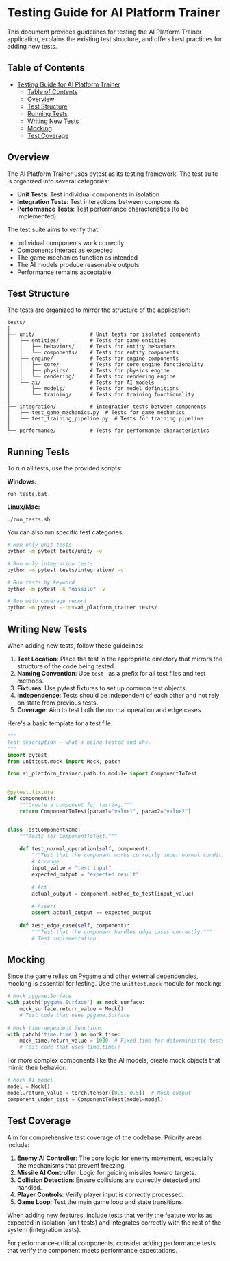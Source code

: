 # Testing Guide for AI Platform Trainer

This document provides guidelines for testing the AI Platform Trainer application, explains the existing test structure, and offers best practices for adding new tests.

## Table of Contents

- [Testing Guide for AI Platform Trainer](#testing-guide-for-ai-platform-trainer)
  - [Table of Contents](#table-of-contents)
  - [Overview](#overview)
  - [Test Structure](#test-structure)
  - [Running Tests](#running-tests)
  - [Writing New Tests](#writing-new-tests)
  - [Mocking](#mocking)
  - [Test Coverage](#test-coverage)

## Overview

The AI Platform Trainer uses pytest as its testing framework. The test suite is organized into several categories:

- **Unit Tests**: Test individual components in isolation
- **Integration Tests**: Test interactions between components
- **Performance Tests**: Test performance characteristics (to be implemented)

The test suite aims to verify that:
- Individual components work correctly
- Components interact as expected
- The game mechanics function as intended
- The AI models produce reasonable outputs
- Performance remains acceptable

## Test Structure

The tests are organized to mirror the structure of the application:

```
tests/
│
├── unit/                  # Unit tests for isolated components
│   ├── entities/          # Tests for game entities
│   │   ├── behaviors/     # Tests for entity behaviors
│   │   └── components/    # Tests for entity components
│   ├── engine/            # Tests for engine components
│   │   ├── core/          # Tests for core engine functionality
│   │   ├── physics/       # Tests for physics engine
│   │   └── rendering/     # Tests for rendering engine
│   └── ai/                # Tests for AI models
│       ├── models/        # Tests for model definitions
│       └── training/      # Tests for training functionality
│
├── integration/           # Integration tests between components
│   ├── test_game_mechanics.py  # Tests for game mechanics
│   └── test_training_pipeline.py  # Tests for training pipeline
│
└── performance/           # Tests for performance characteristics
```

## Running Tests

To run all tests, use the provided scripts:

**Windows:**
```
run_tests.bat
```

**Linux/Mac:**
```
./run_tests.sh
```

You can also run specific test categories:

```bash
# Run only unit tests
python -m pytest tests/unit/ -v

# Run only integration tests
python -m pytest tests/integration/ -v

# Run tests by keyword
python -m pytest -k "missile" -v

# Run with coverage report
python -m pytest --cov=ai_platform_trainer tests/
```

## Writing New Tests

When adding new tests, follow these guidelines:

1. **Test Location**: Place the test in the appropriate directory that mirrors the structure of the code being tested.
2. **Naming Convention**: Use `test_` as a prefix for all test files and test methods.
3. **Fixtures**: Use pytest fixtures to set up common test objects.
4. **Independence**: Tests should be independent of each other and not rely on state from previous tests.
5. **Coverage**: Aim to test both the normal operation and edge cases.

Here's a basic template for a test file:

```python
"""
Test description - what's being tested and why.
"""
import pytest
from unittest.mock import Mock, patch

from ai_platform_trainer.path.to.module import ComponentToTest


@pytest.fixture
def component():
    """Create a component for testing."""
    return ComponentToTest(param1="value1", param2="value2")


class TestComponentName:
    """Tests for ComponentToTest."""
    
    def test_normal_operation(self, component):
        """Test that the component works correctly under normal conditions."""
        # Arrange
        input_value = "test input"
        expected_output = "expected result"
        
        # Act
        actual_output = component.method_to_test(input_value)
        
        # Assert
        assert actual_output == expected_output
    
    def test_edge_case(self, component):
        """Test that the component handles edge cases correctly."""
        # Test implementation
```

## Mocking

Since the game relies on Pygame and other external dependencies, mocking is essential for testing. Use the `unittest.mock` module for mocking:

```python
# Mock pygame.Surface
with patch('pygame.Surface') as mock_surface:
    mock_surface.return_value = Mock()
    # Test code that uses pygame.Surface
    
# Mock time-dependent functions
with patch('time.time') as mock_time:
    mock_time.return_value = 1000  # Fixed time for deterministic tests
    # Test code that uses time.time()
```

For more complex components like the AI models, create mock objects that mimic their behavior:

```python
# Mock AI model
model = Mock()
model.return_value = torch.tensor([0.5, 0.5])  # Mock output
component_under_test = ComponentToTest(model=model)
```

## Test Coverage

Aim for comprehensive test coverage of the codebase. Priority areas include:

1. **Enemy AI Controller**: The core logic for enemy movement, especially the mechanisms that prevent freezing.
2. **Missile AI Controller**: Logic for guiding missiles toward targets.
3. **Collision Detection**: Ensure collisions are correctly detected and handled.
4. **Player Controls**: Verify player input is correctly processed.
5. **Game Loop**: Test the main game loop and state transitions.

When adding new features, include tests that verify the feature works as expected in isolation (unit tests) and integrates correctly with the rest of the system (integration tests).

For performance-critical components, consider adding performance tests that verify the component meets performance expectations.
